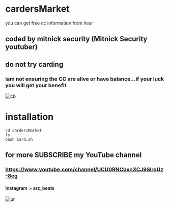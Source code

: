 # cardersMarket
you can get free cc information from hear
## coded by mitnick security (Mitnick Security youtuber)
## do not try carding

### iam not ensuring the CC are alive or have balance...if your luck you will get your benefit
![cb](blob:)

# installation

``` 
cd cardersMarket
ls
bash Card.sh

```

## for more SUBSCRIBE my YouTube channel
### https://www.youtube.com/channel/UCU0RNCbxnXCJ9SlrqUz-8eg

#### Instagram :- arz_beats


![ur](blob:)
